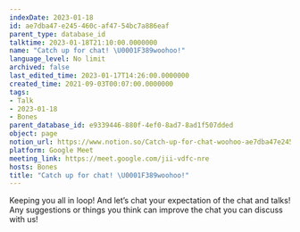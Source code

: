 ```yaml
---
indexDate: 2023-01-18
id: ae7dba47-e245-460c-af47-54bc7a886eaf
parent_type: database_id
talktime: 2023-01-18T21:10:00.0000000
name: "Catch up for chat! \U0001F389woohoo!"
language_level: No limit
archived: false
last_edited_time: 2023-01-17T14:26:00.0000000
created_time: 2021-09-03T00:07:00.0000000
tags:
- Talk
- 2023-01-18
- Bones
parent_database_id: e9339446-880f-4ef0-8ad7-8ad1f507dded
object: page
notion_url: https://www.notion.so/Catch-up-for-chat-woohoo-ae7dba47e245460caf4754bc7a886eaf
platform: Google Meet
meeting_link: https://meet.google.com/jii-vdfc-nre
hosts: Bones
title: "Catch up for chat! \U0001F389woohoo!"
---
```


Keeping you all in loop! And let’s chat your expectation of the chat and talks!
Any suggestions or things you think can improve the chat you can discuss with us!





